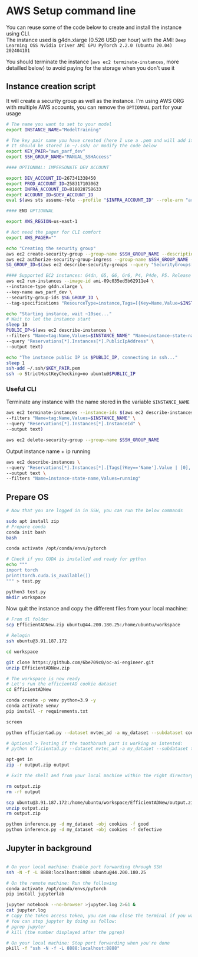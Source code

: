 # AWS Setup command line

You can reuse some of the code below to create and install the instance using CLI.  
The instance used is g4dn.xlarge (0.526 USD per hour) with the AMI: `Deep Learning OSS Nvidia Driver AMI GPU PyTorch 2.2.0 (Ubuntu 20.04) 202404101`

You should terminate the instance (`aws ec2 terminate-instances`, more detailled below) to avoid paying for the storage when you don't use it


## Instance creation script

It will create a security group as well as the instance.
I'm using AWS ORG with multiple AWS accounts, you can remove the `OPTIONNAL` part for your usage
```sh
# The name you want to set to your model
export INSTANCE_NAME="ModelTraining"

# The key pair name you have created (here I use a .pem and will add it automatically.
# It should be stored in ~/.ssh/ or modify the code below
export KEY_PAIR="aws_parf_dev"
export SSH_GROUP_NAME="MANUAL_SSHAccess"

#### OPTIONNAL: IMPERSONATE DEV ACCOUNT

export DEV_ACCOUNT_ID=267341338450
export PROD_ACCOUNT_ID=258317103062
export INFRA_ACCOUNT_ID=818028758633
export ACCOUNT_ID=$DEV_ACCOUNT_ID
eval $(aws sts assume-role --profile "$INFRA_ACCOUNT_ID" --role-arn "arn:aws:iam::"$ACCOUNT_ID":role/provision" --role-session-name AWSCLI-Session | jq -r '.Credentials | "export AWS_ACCESS_KEY_ID=\(.AccessKeyId)\nexport AWS_SECRET_ACCESS_KEY=\(.SecretAccessKey)\nexport AWS_SESSION_TOKEN=\(.SessionToken)\n"')

#### END OPTIONNAL

export AWS_REGION=us-east-1

# Not need the pager for CLI comfort
export AWS_PAGER=""

echo "Creating the security group"
aws ec2 create-security-group --group-name $SSH_GROUP_NAME --description "Security group for SSH access from anywhere"
aws ec2 authorize-security-group-ingress --group-name $SSH_GROUP_NAME --protocol tcp --port 22 --cidr 0.0.0.0/0
SG_GROUP_ID=$(aws ec2 describe-security-groups --query "SecurityGroups[?GroupName=='$SSH_GROUP_NAME'].GroupId" --output text)

#### Supported EC2 instances: G4dn, G5, G6, Gr6, P4, P4de, P5. Release notes: https://docs.aws.amazon.com/dlami/latest/devguide/appendix-ami-release-notes.html
aws ec2 run-instances --image-id ami-09c035ed5b62911e4 \
--instance-type g4dn.xlarge \
--key-name aws_parf_dev \
--security-group-ids $SG_GROUP_ID \
--tag-specifications "ResourceType=instance,Tags=[{Key=Name,Value=$INSTANCE_NAME}]"

echo "Starting instance, wait ~10sec..."
# Wait to let the instance start
sleep 10
PUBLIC_IP=$(aws ec2 describe-instances \
--filters "Name=tag:Name,Values=$INSTANCE_NAME" "Name=instance-state-name,Values=running" \
--query "Reservations[*].Instances[*].PublicIpAddress" \
--output text)

echo "The instance public IP is $PUBLIC_IP, connecting in ssh..."
sleep 1
ssh-add ~/.ssh/$KEY_PAIR.pem
ssh -o StrictHostKeyChecking=no ubuntu@$PUBLIC_IP
```

### Useful CLI

Terminate any instance with the name stored in the variable `$INSTANCE_NAME`

```sh
aws ec2 terminate-instances --instance-ids $(aws ec2 describe-instances \
--filters "Name=tag:Name,Values=$INSTANCE_NAME" \
--query "Reservations[*].Instances[*].InstanceId" \
--output text)

aws ec2 delete-security-group --group-name $SSH_GROUP_NAME
```

Output instance name + ip running

```sh
aws ec2 describe-instances \
--query "Reservations[*].Instances[*].[Tags[?Key=='Name'].Value | [0], PublicIpAddress]" \
--output text \
--filters "Name=instance-state-name,Values=running"
```

## Prepare OS
```sh
# Now that you are logged in in SSH, you can run the below commands

sudo apt install zip
# Prepare conda
conda init bash
bash

conda activate /opt/conda/envs/pytorch

# Check if you CUDA is installed and ready for python
echo """
import torch
print(torch.cuda.is_available())
""" > test.py

python3 test.py
mkdir workspace
```

Now quit the instance and copy the different files from your local machine:
```sh
# From dl folder
scp EfficientADNew.zip ubuntu@44.200.180.25:/home/ubuntu/workspace

# Relogin
ssh ubuntu@3.91.187.172

cd workspace

git clone https://github.com/6be709c0/oc-ai-engineer.git
unzip EfficientADNew.zip

# The workspace is now ready
# Let's run the efficientAD cookie dataset
cd EfficientADNew

conda create -p venv python=3.9 -y
conda activate venv/
pip install -r requirements.txt

screen

python efficientad.py --dataset mvtec_ad -a my_dataset --subdataset cookies

# Optional > Testing if the toothbrush part is working as intented:
# python efficientad.py --dataset mvtec_ad -a my_dataset --subdataset toothbrush

apt-get in
zip -r output.zip output

# Exit the shell and from your local machine within the right directory to run the inference script

rm output.zip
rm -rf output

scp ubuntu@3.91.187.172:/home/ubuntu/workspace/EfficientADNew/output.zip .
unzip output.zip
rm output.zip

python inference.py -d my_dataset -obj cookies -f good
python inference.py -d my_dataset -obj cookies -f defective
```

## Jupyter in background

```bash

# On your local machine: Enable port forwarding through SSH
ssh -N -f -L 8888:localhost:8888 ubuntu@44.200.180.25

# On the remote machine: Run the following
conda activate /opt/conda/envs/pytorch
pip install jupyterlab

jupyter notebook --no-browser >jupyter.log 2>&1 &
cat jupyter.log
# Copy the token access token, you can now close the terminal if you want
# You can stop jupyter by doing as follow:
# pgrep jupyter
# kill (the number displayed after the pgrep)

# On your local machine: Stop port forwarding when you're done
pkill -f "ssh -N -f -L 8888:localhost:8888"  
```